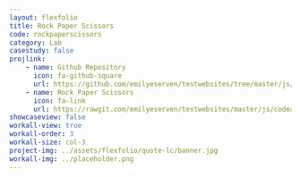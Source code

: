 ```yaml
---
layout: flexfolio
title: Rock Paper Scissors
code: rockpaperscissors
category: Lab
casestudy: false
projlink:
    - name: Github Repository
      icon: fa-github-square
      url: https://github.com/emilyeserven/testwebsites/tree/master/js/codeacademy
    - name: Rock Paper Scissors
      icon: fa-link
      url: https://rawgit.com/emilyeserven/testwebsites/master/js/codeacademy/rock-paper-scissors.html
showcaseview: false
workall-view: true
workall-order: 3
workall-size: col-3
project-img: ../assets/flexfolio/quote-lc/banner.jpg
workall-img: ../placeholder.png
---
```

